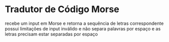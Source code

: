 # Tradutor de Código Morse
recebe um input em Morse e retorna a sequência de letras correspondente
possui limitações de input inválido e não separa palavras por espaço
e as letras precisam estar separadas por espaço

